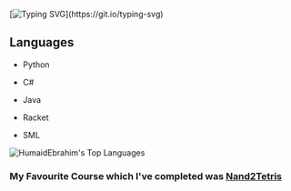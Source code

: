 [![Typing SVG](https://readme-typing-svg.demolab.com?font=Fira+Code&weight=600&size=32&pause=1000&color=FF816F&width=435&lines=Hi+there!)](https://git.io/typing-svg)


## Languages
- Python
- C#
- Java

- Racket
- SML

![HumaidEbrahim's Top Languages](https://github-readme-stats.vercel.app/api/top-langs/?username=HumaidEbrahim&theme=tokyonight&show_icons=true&hide_border=true&layout=compact)

### My Favourite Course which I've completed was [Nand2Tetris](https://github.com/HumaidEbrahim/Nand2Tetris)
